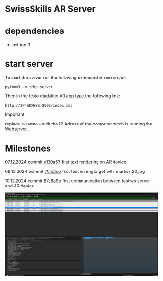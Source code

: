 # SwissSkills AR Server

# dependencies

- python 3

# start server

To start the server run the following command in `content/ar`:

```
python3 -m thhp.server
```

Then in the festo diadaktic AR app type the following link:

```
http://IP-ADRESS:8000/index.xml
```

> [!IMPORTANT]
> replace `IP-ADRESS` with the IP-Adress of the computer witch is running the Webserver.

# Milestones

07.12.2024 commit [e120a57](https://github.com/Prodigg/SwissskillsARServer/commit/e120a576cec40a78a45569a7d30e14d8e2eac14a) first text rendering on AR device

09.12.2024 commit [70fc2cb](https://github.com/Prodigg/SwissskillsARServer/commit/70fc2cb90d3fed71d9154338116f587f5aaa801c) first text on imgtarget with marker_20.jpg

10.12.2024 commit [87c8a9b](https://github.com/Prodigg/SwissskillsARServer/commit/87c8a9b7a2d3c35296da28f9170b10ed1325ebea) first communication between test ws server and AR device

![Employee data](Screenshots/firstSuccsessfullCommmunication.png?raw=true "Employee Data title")
